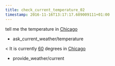 ```yaml
---
title: check_current_temperature_02
timestamp: 2016-11-16T13:17:17.689009111+01:00
---
```


tell me the temperature in [Chicago](city)
* ask_current_weather/temperature

< It is currently [60](temperature) degrees in [Chicago](city)
* provide_weather/current
